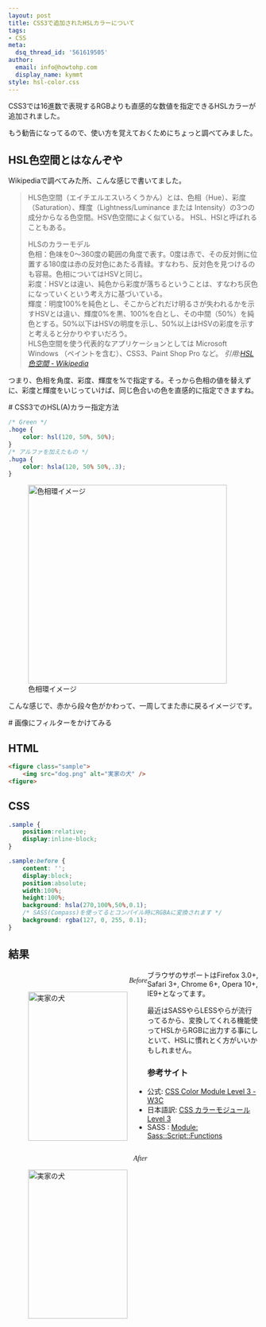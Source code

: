 ```yaml
---
layout: post
title: CSS3で追加されたHSLカラーについて
tags:
- CSS
meta:
  dsq_thread_id: '561619505'
author:
  email: info@howtohp.com 
  display_name: kymmt
style: hsl-color.css
---
```

CSS3では16進数で表現するRGBよりも直感的な数値を指定できるHSLカラーが追加されました。

もう勧告になってるので、使い方を覚えておくためにちょっと調べてみました。

<section markdown="block">

# HSL色空間とはなんぞや

Wikipediaで調べてみた所、こんな感じで書いてました。

> HLS色空間（エイチエルエスいろくうかん）とは、色相（Hue）、彩度（Saturation）、輝度（Lightness/Luminance または Intensity）の3つの成分からなる色空間。HSV色空間によく似ている。 HSL、HSIと呼ばれることもある。
> 
> HLSのカラーモデル  
> 色相：色味を0～360度の範囲の角度で表す。0度は赤で、その反対側に位置する180度は赤の反対色にあたる青緑。すなわち、反対色を見つけるのも容易。色相についてはHSVと同じ。  
> 彩度：HSVとは違い、純色から彩度が落ちるということは、すなわち灰色になっていくという考え方に基づいている。  
> 輝度：明度100%を純色とし、そこからどれだけ明るさが失われるかを示すHSVとは違い、輝度0%を黒、100%を白とし、その中間（50%）を純色とする。50%以下はHSVの明度を示し、50%以上はHSVの彩度を示すと考えると分かりやすいだろう。  
> HLS色空間を使う代表的なアプリケーションとしては Microsoft Windows （ペイントを含む）、CSS3、Paint Shop Pro など。
> <cite>引用:[HSL色空間 - Wikipedia](http://ja.wikipedia.org/wiki/HLS%E8%89%B2%E7%A9%BA%E9%96%93)</cite>

つまり、色相を角度、彩度、輝度を%で指定する。そっから色相の値を替えずに、彩度と輝度をいじっていけば、同じ色合いの色を直感的に指定できますね。
</section>

<section markdown="block">
# CSS3でのHSL(A)カラー指定方法

~~~ css
/* Green */
.hoge {
    color: hsl(120, 50%, 50%);
}
/* アルファを加えたもの */
.huga {
    color: hsla(120, 50% 50%,.3);
}
~~~
</section>

<figure class="bordered" markdown="block">
<img src="/assets/img/posts/hsl-color/hue.png" alt="色相環イメージ" width="400" height="400" />
<figcaption>色相環イメージ</figcaption>
</figure>

こんな感じで、赤から段々色がかわって、一周してまた赤に戻るイメージです。

<section markdown="block">
# 画像にフィルターをかけてみる

## HTML

~~~ html
<figure class="sample">
    <img src="dog.png" alt="実家の犬" />
<figure>
~~~

# CSS

~~~ css
.sample {
    position:relative;
    display:inline-block;
}

.sample:before {
    content: '';
    display:block;
    position:absolute;
    width:100%;
    height:100%;
    background: hsla(270,100%,50%,0.1);
    /* SASS(Compass)を使ってるとコンパイル時にRGBAに変換されます */
    background: rgba(127, 0, 255, 0.1);
}
~~~ 

## 結果

<div class="clearfix" markdown="0">
    <div style="float:left">
        <p style="font-family:serif;text-align:right;margin-bottom:0;font-style:italic;">Before</p>
        <figure>
            <img src="/assets/img/posts/hsl-color/mydog.png" alt="実家の犬" width="200" height="300" />
        </figure>
    </div>
    <div style="float:left">
        <p style="font-family:serif;text-align:right;margin-bottom:0;font-style:italic;">After</p>
        <figure class="dog-filter">
            <img src="/assets/img/posts/hsl-color/mydog.png" alt="実家の犬" width="200" height="300" />
        </figure>
    </div>
</div>

ブラウザのサポートはFirefox 3.0+, Safari 3+, Chrome 6+, Opera 10+, IE9+となってます。

最近はSASSやらLESSやらが流行ってるから、変換してくれる機能使ってHSLからRGBに出力する事にしといて、HSLに慣れとく方がいいかもしれません。

### 参考サイト

* 公式: [CSS Color Module Level 3 - W3C](http://www.w3.org/TR/2011/REC-css3-color-20110607/)
* 日本語訳: [CSS カラーモジュール Level 3](http://standards.mitsue.co.jp/resources/w3c/TR/css3-color/)
* SASS : [Module: Sass::Script::Functions](http://sass-lang.com/docs/yardoc/Sass/Script/Functions.html#hsl-instance_method)

</section>
